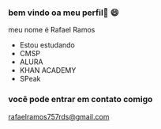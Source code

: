 ### bem vindo oa meu perfil👋 😄

meu nome é Rafael Ramos

- Estou estudando
- CMSP
- ALURA
- KHAN ACADEMY
- SPeak

 ### você pode entrar em contato comigo 

 rafaelramos757rds@gmail.com
